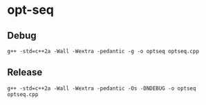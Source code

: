 # opt-seq

## Debug

`g++ -std=c++2a -Wall -Wextra -pedantic -g -o optseq optseq.cpp`

## Release

`g++ -std=c++2a -Wall -Wextra -pedantic -Os -DNDEBUG -o optseq optseq.cpp`
